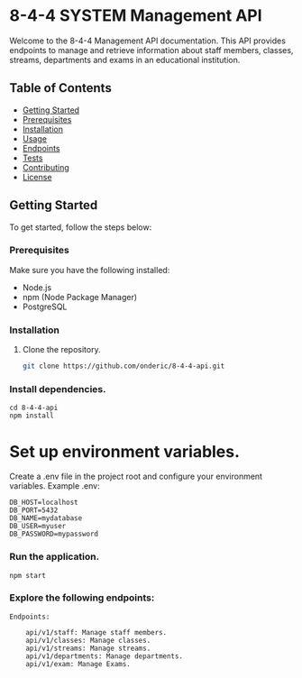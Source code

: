 # 8-4-4 SYSTEM Management API

Welcome to the 8-4-4 Management API documentation. This API provides endpoints to manage and retrieve information about staff members, classes, streams, departments and exams in an educational institution.

## Table of Contents
- [Getting Started](#getting-started)
- [Prerequisites](#prerequisites)
- [Installation](#installation)
- [Usage](#usage)
- [Endpoints](#endpoints)
- [Tests](#tests)
- [Contributing](#contributing)
- [License](#license)

## Getting Started
To get started, follow the steps below:

### Prerequisites
Make sure you have the following installed:
- Node.js
- npm (Node Package Manager)
- PostgreSQL

### Installation
1. Clone the repository.
   ```bash
   git clone https://github.com/onderic/8-4-4-api.git


### Install dependencies.
    cd 8-4-4-api
    npm install

# Set up environment variables.
  Create a .env file in the project root and configure your environment variables.
  Example .env:

    DB_HOST=localhost
    DB_PORT=5432
    DB_NAME=mydatabase
    DB_USER=myuser
    DB_PASSWORD=mypassword

### Run the application.
    npm start


### Explore the following endpoints:
    Endpoints:

        api/v1/staff: Manage staff members.
        api/v1/classes: Manage classes.
        api/v1/streams: Manage streams.
        api/v1/departments: Manage departments.
        api/v1/exam: Manage Exams.
